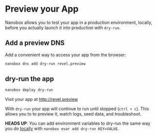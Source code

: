 # Preview your App

Nanobox allows you to test your app in a production environment, locally, before you actually launch it into production with `dry-run`.

## Add a preview DNS
Add a convenient way to access your app from the browser:

```bash
nanobox dns add dry-run revel.preview
```

## dry-run the app

```bash
nanobox deploy dry-run
```

Visit your app at <a href="http://revel.preview" target="\_blank">http://revel.preview</a>

With `dry-run` your app will continue to run until stopped (`ctrl + c`). This allows you to to preview it, watch logs, seed data, and troubleshoot.

**HEADS UP**: You can add environment variables to dry-run the same way you do [locally](/golang/revel/local-evars) with `nanobox evar add dry-run KEY=VALUE`.
